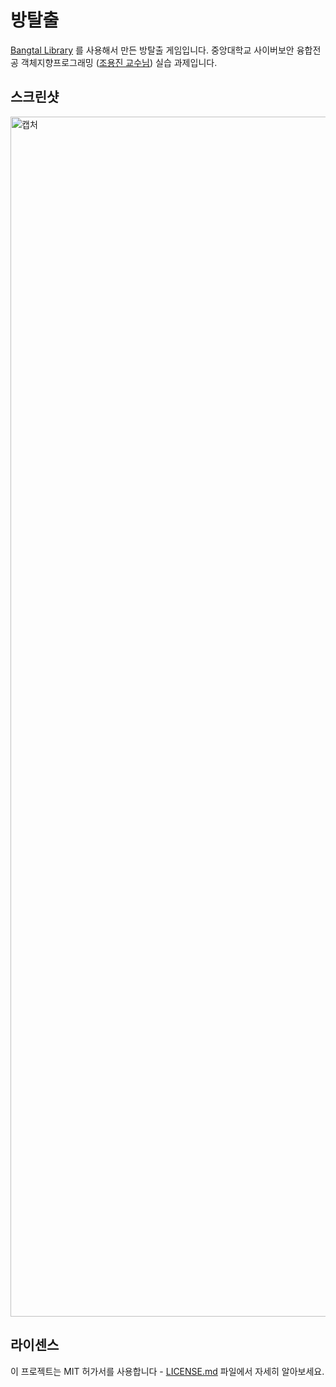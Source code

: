 # 방탈출
[Bangtal Library](https://cafe.naver.com/bangtal) 를 사용해서 만든 방탈출 게임입니다. 
중앙대학교 사이버보안 융합전공 객체지향프로그래밍 ([조용진 교수님](https://github.com/bosornd)) 실습 과제입니다.

## 스크린샷

<img width="1920" alt="캡처" src="https://user-images.githubusercontent.com/57025419/92996289-743e2600-f545-11ea-8f27-cc00e5f1250b.PNG">

## 라이센스

이 프로젝트는 MIT 허가서를 사용합니다 - [LICENSE.md](https://github.com/Choalter/RoomEscape/blob/master/LICENSE) 파일에서 자세히 알아보세요.

